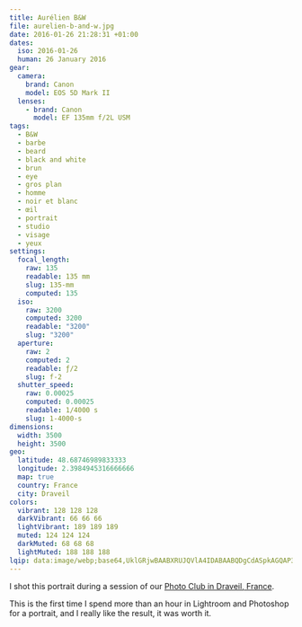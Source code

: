 ```yaml
---
title: Aurélien B&W
file: aurelien-b-and-w.jpg
date: 2016-01-26 21:28:31 +01:00
dates:
  iso: 2016-01-26
  human: 26 January 2016
gear:
  camera:
    brand: Canon
    model: EOS 5D Mark II
  lenses:
    - brand: Canon
      model: EF 135mm f/2L USM
tags:
  - B&W
  - barbe
  - beard
  - black and white
  - brun
  - eye
  - gros plan
  - homme
  - noir et blanc
  - œil
  - portrait
  - studio
  - visage
  - yeux
settings:
  focal_length:
    raw: 135
    readable: 135 mm
    slug: 135-mm
    computed: 135
  iso:
    raw: 3200
    computed: 3200
    readable: "3200"
    slug: "3200"
  aperture:
    raw: 2
    computed: 2
    readable: ƒ/2
    slug: f-2
  shutter_speed:
    raw: 0.00025
    computed: 0.00025
    readable: 1/4000 s
    slug: 1-4000-s
dimensions:
  width: 3500
  height: 3500
geo:
  latitude: 48.68746989833333
  longitude: 2.3984945316666666
  map: true
  country: France
  city: Draveil
colors:
  vibrant: 128 128 128
  darkVibrant: 66 66 66
  lightVibrant: 189 189 189
  muted: 124 124 124
  darkMuted: 68 68 68
  lightMuted: 188 188 188
lqip: data:image/webp;base64,UklGRjwBAABXRUJQVlA4IDABAABQDgCdASpkAGQAP3Gsxli0v7olLlorQ/AuCWkAElNq3TzEyvljM4Us/JL65rP1ZWl4TLicQ/fw7XyUb5HGTO6XIKf1JgaDZrhugbAPgyr1ffzlYqUS5yj6BM8AHmYPl21+6+ZVnPHDaPDvM4Rk8PLw0FaPRFb/n+vnWgAA/u5T8Ob6R76M6J+5PEB73o76PDX1WCAY2DEY7ppH39F8Ig/6y0bQzr6mbm2WMvh3RiP6i2NQh/20SZ5Jd2IIx6xCvXZrPQzZdPVoe8rWyDdor0QXS+dR8PDzmoL3pRDezmjK5tJ7s7QUsywT3zCesmPvRqm3h/sakYNgicUclxNGVJ9uUYn9XAcCQp9kqhEScmg51ZdmVeRBFAQq8CqrzL7hIEyj8uaxsCvi8dkRJWKFgAAA
---
```


I shot this portrait during a session of our <a href="https://photo-club-draveil.fr/">Photo Club in Draveil, France</a>.

This is the first time I spend more than an hour in Lightroom and Photoshop for a portrait, and I really like the result, it was worth it.
